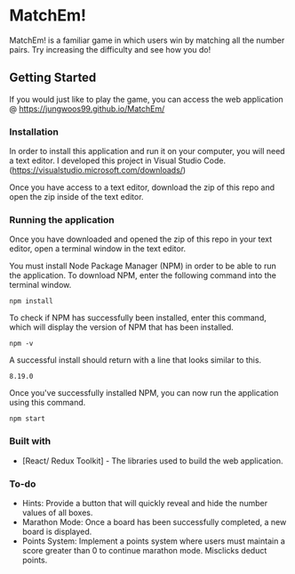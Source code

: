 # MatchEm!

MatchEm! is a familiar game in which users win by matching all the number pairs. Try increasing the difficulty and see how you do!

## Getting Started

If you would just like to play the game, you can access the web application @ https://jungwoos99.github.io/MatchEm/

### Installation

In order to install this application and run it on your computer, you will need a text editor. I developed this project in Visual Studio Code. (https://visualstudio.microsoft.com/downloads/)

Once you have access to a text editor, download the zip of this repo and open the zip inside of the text editor.

### Running the application

Once you have downloaded and opened the zip of this repo in your text editor, open a terminal window in the text editor. 

You must install Node Package Manager (NPM) in order to be able to run the application. To download NPM, enter the following command into the terminal window. 
```
npm install
```
To check if NPM has successfully been installed, enter this command, which will display the version of NPM that has been installed.

```
npm -v
```

A successful install should return with a line that looks similar to this.
```
8.19.0
```

Once you've successfully installed NPM, you can now run the application using this command.
```
npm start
```

### Built with

* [React/ Redux Toolkit] - The libraries used to build the web application.

### To-do

* Hints: Provide a button that will quickly reveal and hide the number values of all boxes.
* Marathon Mode: Once a board has been successfully completed, a new board is displayed.
* Points System: Implement a points system where users must maintain a score greater than 0 to continue marathon mode. Misclicks deduct points.
